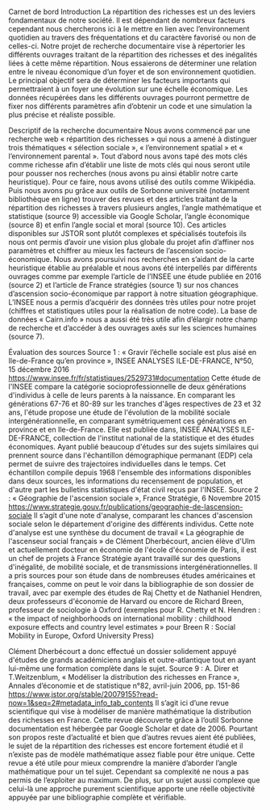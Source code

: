 Carnet de bord Introduction
La répartition des richesses est un des leviers fondamentaux de notre société. Il est dépendant de nombreux facteurs cependant nous chercherons ici à le mettre en lien avec l’environnement quotidien au travers des fréquentations et du caractère favorisé ou non de celles-ci.
Notre projet de recherche documentaire vise à répertorier les différents ouvrages traitant de la répartition des richesses et des inégalités liées à cette même répartition. Nous essaierons de déterminer une relation entre le niveau économique d’un foyer et de son environnement quotidien. Le principal objectif sera de déterminer les facteurs importants qui permettraient à un foyer une évolution sur une échelle économique. Les données récupérées dans les différents ouvrages pourront permettre de fixer nos différents paramètres afin d’obtenir un code et une simulation la plus précise et réaliste possible.

Descriptif de la recherche documentaire
Nous avons commencé par une recherche web « répartition des richesses » qui nous a amené à distinguer trois thématiques « sélection sociale », « l’environnement spatial » et « l’environnement parental ». Tout d’abord nous avons tapé des mots clés comme richesse afin d’établir une liste de mots clés qui nous seront utile pour pousser nos recherches (nous avons pu ainsi établir notre carte heuristique). Pour ce faire, nous avons utilisé des outils comme Wikipédia. Puis nous avons pu grâce aux outils de Sorbonne université (notamment bibliothèque en ligne) trouver des revues et des articles traitant de la répartition des richesses à travers plusieurs angles, l’angle mathématique et statistique (source 9) accessible via Google Scholar, l’angle économique (source 8) et enfin l’angle
social et moral (source 10). Ces articles disponibles sur JSTOR sont plutôt complexes et spécialisés toutefois ils nous ont permis d’avoir une vision plus globale du projet afin d’affiner nos paramètres et chiffrer au mieux les facteurs de l’ascension socio-économique. Nous avons poursuivi nos recherches en s’aidant de la carte heuristique établie au préalable et nous avons été interpellés par différents ouvrages comme par exemple l’article de l’INSEE une étude publiée en 2016 (source 2) et l’article de France stratégies (source 1) sur nos chances d’ascension socio-économique par rapport à notre situation géographique. L’INSEE nous a permis d’acquérir des données très utiles pour notre projet (chiffres et statistiques utiles pour la réalisation de notre code). La base de données « Cairn.info » nous a aussi été très utile afin d’élargir notre champ de recherche et d’accéder à des ouvrages axés sur les sciences humaines (source 7).

Évaluation des sources
Source 1 : « Gravir l’échelle sociale est plus aisé en Ile-de-France qu’en province », INSEE ANALYSES ILE-DE-FRANCE, N°50, 15 décembre 2016
https://www.insee.fr/fr/statistiques/2529731#documentation
Cette étude de l'INSEE compare la catégorie socioprofessionnelle de deux générations d'individus à celle de leurs parents à la naissance. En comparant les générations 67-76 et 80-89 sur les tranches d'âges respectives de 23 et 32 ans, l'étude propose une étude de l'évolution de la mobilité sociale intergénérationnelle, en comparant symétriquement ces générations en province et en Ile-de-France. Elle est publiée dans, INSEE ANALYSES ILE-DE-FRANCE, collection de l'institut national de la statistique et des études économiques. Ayant publié beaucoup d'études sur des sujets similaires qui prennent source dans l'échantillon démographique permanant (EDP) cela permet de suivre des trajectoires individuelles dans le temps. Cet échantillon compile depuis 1968 l'ensemble des informations disponibles dans deux sources, les informations du recensement de population, et d'autre part les bulletins statistiques d'état civil reçus par l'INSEE.
Source 2 : « Géographie de l'ascension sociale », France Stratégie, 6 Novembre 2015
https://www.strategie.gouv.fr/publications/geographie-de-lascension-sociale
Il s’agit d'une note d'analyse, comparant les chances d'ascension sociale selon le département d'origine des différents individus. Cette note d'analyse est une synthèse du document de travail « La géographie de l'ascenseur social français » de Clément Dherbécourt, ancien élève d'Ulm et actuellement docteur en économie de l'école d'économie de Paris, il est un chef de projets à France Stratégie ayant travaillé sur des questions d'inégalité, de mobilité sociale, et de transmissions intergénérationnelles.
Il a pris sources pour son étude dans de nombreuses études américaines et françaises, comme on peut le voir dans la bibliographie de son dossier de travail, avec par exemple des études de Raj Chetty et de Nathaniel Hendren, deux professeurs d'économie de Harvard ou encore de Richard Breen, professeur de sociologie à Oxford (exemples pour R. Chetty et N. Hendren : « the impact of neighborhoods on international mobility : childhood exposure effects and country level estimates » pour Breen R : Social Mobility in Europe, Oxford University Press)
    
Clément Dherbécourt a donc effectué un dossier solidement appuyé d'études de grands académiciens anglais et outre-atlantique tout en ayant lui-même une formation complète dans le sujet.
Source 9 : A. Direr et T.Weitzenblum, « Modéliser la distribution des richesses en France », Annales d’économie et de statistique n°82, avril-juin 2006, pp. 151-86
https://www.jstor.org/stable/20079155?read-now=1&seq=2#metadata_info_tab_contents
Il s’agit ici d’une revue scientifique qui vise à modéliser de manière mathématique la distribution des richesses en France. Cette revue découverte grâce à l’outil Sorbonne documentation est hébergée par Google Scholar et date de 2006. Pourtant son propos reste d’actualité et bien que d’autres revues aient été publiées, le sujet de la répartition des richesses est encore fortement étudié et il n’existe pas de modèle mathématique assez fiable pour être unique. Cette revue a été utile pour mieux comprendre la manière d’aborder l’angle mathématique pour un tel sujet. Cependant sa complexité ne nous a pas permis de l’exploiter au maximum. De plus, sur un sujet aussi complexe que celui-là une approche purement scientifique apporte une réelle objectivité appuyée par une bibliographie complète et vérifiable.
